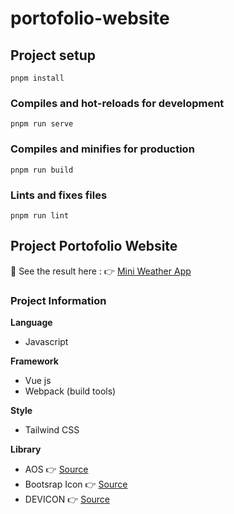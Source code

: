 # portofolio-website

## Project setup
```
pnpm install
```

### Compiles and hot-reloads for development
```
pnpm run serve
```

### Compiles and minifies for production
```
pnpm run build
```

### Lints and fixes files
```
pnpm run lint
```

## Project Portofolio Website 
🚀 See the result here :
👉 [Mini Weather App](https://portofolio-website-blush.vercel.app/)


###  Project Information
**Language**
- Javascript
  
**Framework**
- Vue js
- Webpack (build tools)

**Style**
- Tailwind CSS

**Library**
- AOS 👉 [Source](https://michalsnik.github.io/aos/)
- Bootsrap Icon 👉 [Source](https://icons.getbootstrap.com/)
- DEVICON 👉 [Source](https://devicon.dev/)





